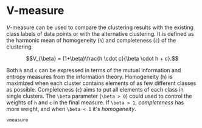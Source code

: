 # V-measure

*V*-measure can be used to compare the clustering results with the
existing class labels of data points or with the alternative clustering.
It is defined as the harmonic mean of homogeneity (``h``) and completeness
(``c``) of the clustering:
```math
V_{\beta} = (1+\beta)\frac{h \cdot c}{\beta \cdot h + c}.
```
Both ``h`` and ``c`` can be expressed in terms of the mutual information and
entropy measures from the information theory. Homogeneity (``h``) is maximized
when each cluster contains elements of as few different classes as possible.
Completeness (``c``) aims to put all elements of each class in single clusters.
The ``\beta`` parameter (``\beta > 0``) could used to control the weights of
``h`` and ``c`` in the final measure. If ``\beta > 1``, *completeness* has more
weight, and when ``\beta < 1`` it's *homogeneity*.

```@docs
vmeasure
```
